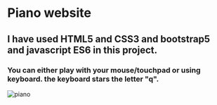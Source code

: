 # Piano website

## I have used HTML5 and CSS3 and bootstrap5 and javascript ES6 in this project.
### You can either play with your mouse/touchpad or using keyboard. the keyboard stars the letter "q".

![piano](https://github.com/artinmohajeri/Piano/assets/95845593/c9170589-8ac2-45c0-a9ee-bf0d1fea57df)
